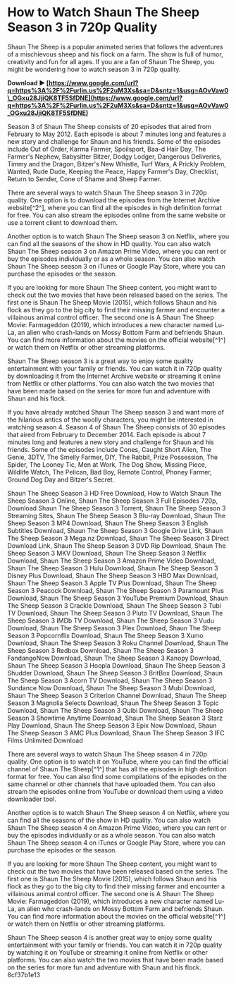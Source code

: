 # How to Watch Shaun The Sheep Season 3 in 720p Quality
 
Shaun The Sheep is a popular animated series that follows the adventures of a mischievous sheep and his flock on a farm. The show is full of humor, creativity and fun for all ages. If you are a fan of Shaun The Sheep, you might be wondering how to watch season 3 in 720p quality.
 
**Download ► [https://www.google.com/url?q=https%3A%2F%2Furlin.us%2F2uM3Xs&sa=D&sntz=1&usg=AOvVaw0\_OGxu28JjiQK8TF5SfDNE](https://www.google.com/url?q=https%3A%2F%2Furlin.us%2F2uM3Xs&sa=D&sntz=1&usg=AOvVaw0_OGxu28JjiQK8TF5SfDNE)**


 
Season 3 of Shaun The Sheep consists of 20 episodes that aired from February to May 2012. Each episode is about 7 minutes long and features a new story and challenge for Shaun and his friends. Some of the episodes include Out of Order, Karma Farmer, Spoilsport, Baa-d Hair Day, The Farmer's Nephew, Babysitter Bitzer, Dodgy Lodger, Dangerous Deliveries, Timmy and the Dragon, Bitzer's New Whistle, Turf Wars, A Prickly Problem, Wanted, Rude Dude, Keeping the Peace, Happy Farmer's Day, Checklist, Return to Sender, Cone of Shame and Sheep Farmer.
 
There are several ways to watch Shaun The Sheep season 3 in 720p quality. One option is to download the episodes from the Internet Archive website[^2^], where you can find all the episodes in high definition format for free. You can also stream the episodes online from the same website or use a torrent client to download them.
 
Another option is to watch Shaun The Sheep season 3 on Netflix, where you can find all the seasons of the show in HD quality. You can also watch Shaun The Sheep season 3 on Amazon Prime Video, where you can rent or buy the episodes individually or as a whole season. You can also watch Shaun The Sheep season 3 on iTunes or Google Play Store, where you can purchase the episodes or the season.
 
If you are looking for more Shaun The Sheep content, you might want to check out the two movies that have been released based on the series. The first one is Shaun The Sheep Movie (2015), which follows Shaun and his flock as they go to the big city to find their missing farmer and encounter a villainous animal control officer. The second one is A Shaun The Sheep Movie: Farmageddon (2019), which introduces a new character named Lu-La, an alien who crash-lands on Mossy Bottom Farm and befriends Shaun. You can find more information about the movies on the official website[^1^] or watch them on Netflix or other streaming platforms.
 
Shaun The Sheep season 3 is a great way to enjoy some quality entertainment with your family or friends. You can watch it in 720p quality by downloading it from the Internet Archive website or streaming it online from Netflix or other platforms. You can also watch the two movies that have been made based on the series for more fun and adventure with Shaun and his flock.
  
If you have already watched Shaun The Sheep season 3 and want more of the hilarious antics of the woolly characters, you might be interested in watching season 4. Season 4 of Shaun The Sheep consists of 30 episodes that aired from February to December 2014. Each episode is about 7 minutes long and features a new story and challenge for Shaun and his friends. Some of the episodes include Cones, Caught Short Alien, The Genie, 3DTV, The Smelly Farmer, DIY, The Rabbit, Prize Possession, The Spider, The Looney Tic, Men at Work, The Dog Show, Missing Piece, Wildlife Watch, The Pelican, Bad Boy, Remote Control, Phoney Farmer, Ground Dog Day and Bitzer's Secret.
 
Shaun The Sheep Season 3 HD Free Download,  How to Watch Shaun The Sheep Season 3 Online,  Shaun The Sheep Season 3 Full Episodes 720p,  Download Shaun The Sheep Season 3 Torrent,  Shaun The Sheep Season 3 Streaming Sites,  Shaun The Sheep Season 3 Blu-ray Download,  Shaun The Sheep Season 3 MP4 Download,  Shaun The Sheep Season 3 English Subtitles Download,  Shaun The Sheep Season 3 Google Drive Link,  Shaun The Sheep Season 3 Mega.nz Download,  Shaun The Sheep Season 3 Direct Download Link,  Shaun The Sheep Season 3 DVD Rip Download,  Shaun The Sheep Season 3 MKV Download,  Shaun The Sheep Season 3 Netflix Download,  Shaun The Sheep Season 3 Amazon Prime Video Download,  Shaun The Sheep Season 3 Hulu Download,  Shaun The Sheep Season 3 Disney Plus Download,  Shaun The Sheep Season 3 HBO Max Download,  Shaun The Sheep Season 3 Apple TV Plus Download,  Shaun The Sheep Season 3 Peacock Download,  Shaun The Sheep Season 3 Paramount Plus Download,  Shaun The Sheep Season 3 YouTube Premium Download,  Shaun The Sheep Season 3 Crackle Download,  Shaun The Sheep Season 3 Tubi TV Download,  Shaun The Sheep Season 3 Pluto TV Download,  Shaun The Sheep Season 3 IMDb TV Download,  Shaun The Sheep Season 3 Vudu Download,  Shaun The Sheep Season 3 Plex Download,  Shaun The Sheep Season 3 Popcornflix Download,  Shaun The Sheep Season 3 Xumo Download,  Shaun The Sheep Season 3 Roku Channel Download,  Shaun The Sheep Season 3 Redbox Download,  Shaun The Sheep Season 3 FandangoNow Download,  Shaun The Sheep Season 3 Kanopy Download,  Shaun The Sheep Season 3 Hoopla Download,  Shaun The Sheep Season 3 Shudder Download,  Shaun The Sheep Season 3 BritBox Download,  Shaun The Sheep Season 3 Acorn TV Download,  Shaun The Sheep Season 3 Sundance Now Download,  Shaun The Sheep Season 3 Mubi Download,  Shaun The Sheep Season 3 Criterion Channel Download,  Shaun The Sheep Season 3 Magnolia Selects Download,  Shaun The Sheep Season 3 Topic Download,  Shaun The Sheep Season 3 Quibi Download,  Shaun The Sheep Season 3 Showtime Anytime Download,  Shaun The Sheep Season 3 Starz Play Download,  Shaun The Sheep Season 3 Epix Now Download,  Shaun The Sheep Season 3 AMC Plus Download,  Shaun The Sheep Season 3 IFC Films Unlimited Download
 
There are several ways to watch Shaun The Sheep season 4 in 720p quality. One option is to watch it on YouTube, where you can find the official channel of Shaun The Sheep[^1^] that has all the episodes in high definition format for free. You can also find some compilations of the episodes on the same channel or other channels that have uploaded them. You can also stream the episodes online from YouTube or download them using a video downloader tool.
 
Another option is to watch Shaun The Sheep season 4 on Netflix, where you can find all the seasons of the show in HD quality. You can also watch Shaun The Sheep season 4 on Amazon Prime Video, where you can rent or buy the episodes individually or as a whole season. You can also watch Shaun The Sheep season 4 on iTunes or Google Play Store, where you can purchase the episodes or the season.
 
If you are looking for more Shaun The Sheep content, you might want to check out the two movies that have been released based on the series. The first one is Shaun The Sheep Movie (2015), which follows Shaun and his flock as they go to the big city to find their missing farmer and encounter a villainous animal control officer. The second one is A Shaun The Sheep Movie: Farmageddon (2019), which introduces a new character named Lu-La, an alien who crash-lands on Mossy Bottom Farm and befriends Shaun. You can find more information about the movies on the official website[^1^] or watch them on Netflix or other streaming platforms.
 
Shaun The Sheep season 4 is another great way to enjoy some quality entertainment with your family or friends. You can watch it in 720p quality by watching it on YouTube or streaming it online from Netflix or other platforms. You can also watch the two movies that have been made based on the series for more fun and adventure with Shaun and his flock.
 8cf37b1e13
 
